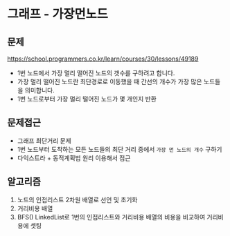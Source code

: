 # 그래프 - 가장먼노드

## 문제 
https://school.programmers.co.kr/learn/courses/30/lessons/49189
- 1번 노드에서 가장 멀리 떨어진 노드의 갯수를 구하려고 합니다.
- 가장 멀리 떨어진 노드란 최단경로로 이동했을 때 간선의 개수가 가장 많은 노드들을 의미합니다.
- 1번 노드로부터 가장 멀리 떨어진 노드가 몇 개인지 반환

## 문제접근
- 그래프 최단거리 문제
- 1번 노드부터 도착하는 모든 노드들의 최단 거리 중에서 `가장 먼 노드의 개수` 구하기
- 다익스트라 + 동적계획법 원리 이용해서 접근

## 알고리즘
1. 노드의 인접리스트 2차원 배열로 선언 및 초기화
2. 거리비용 배열
3. BFS() LinkedList로 1번의 인접리스트와 거리비용 배열의 비용을 비교하여 거리비용에 셋팅



